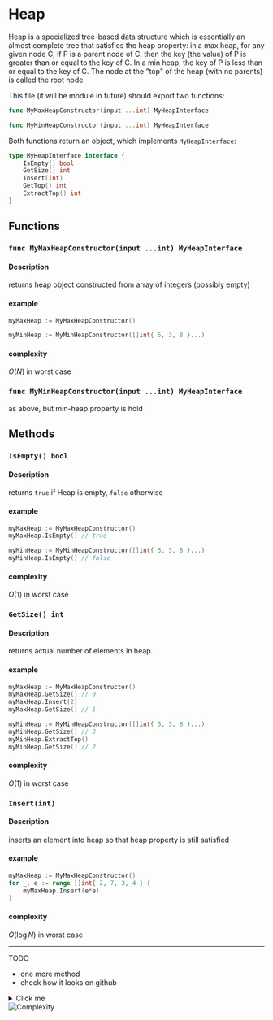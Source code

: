 # Heap

Heap is a specialized tree-based data structure which is essentially an almost complete tree that satisfies the heap property: in a max heap, for any given node C, if P is a parent node of C, then the key (the value) of P is greater than or equal to the key of C. In a min heap, the key of P is less than or equal to the key of C. The node at the "top" of the heap (with no parents) is called the root node.


This file (it will be module in future) should export two functions:

```go
func MyMaxHeapConstructor(input ...int) MyHeapInterface

func MyMinHeapConstructor(input ...int) MyHeapInterface
```


Both functions return an object, which implements `MyHeapInterface`:

```go
type MyHeapInterface interface {
	IsEmpty() bool
	GetSize() int
	Insert(int)
	GetTop() int
	ExtractTop() int
}
```

## Functions


### `func MyMaxHeapConstructor(input ...int) MyHeapInterface`

#### Description

returns heap object constructed from array of integers (possibly empty)

#### example

```go
myMaxHeap := MyMaxHeapConstructor()

myMinHeap := MyMinHeapConstructor([]int{ 5, 3, 8 }...)
```

#### complexity

$O(N)$ in worst case


### `func MyMinHeapConstructor(input ...int) MyHeapInterface`

as above, but min-heap property is hold


## Methods



### `IsEmpty() bool`

#### Description

returns `true` if Heap is empty, `false` otherwise

#### example

```go
myMaxHeap := MyMaxHeapConstructor()
myMaxHeap.IsEmpty() // true

myMinHeap := MyMinHeapConstructor([]int{ 5, 3, 8 }...)
myMinHeap.IsEmpty() // false
```

#### complexity

$O(1)$ in worst case



### `GetSize() int`

#### Description

returns actual number of elements in heap. 

#### example

```go
myMaxHeap := MyMaxHeapConstructor()
myMaxHeap.GetSize() // 0
myMaxHeap.Insert(2)
myMaxHeap.GetSize() // 1

myMinHeap := MyMinHeapConstructor([]int{ 5, 3, 8 }...)
myMinHeap.GetSize() // 3
myMinHeap.ExtractTop()
myMinHeap.GetSize() // 2
```

#### complexity

$O(1)$ in worst case



### `Insert(int)`

#### Description

inserts an element into heap so that heap property is still satisfied

#### example

```go
myMaxHeap := MyMaxHeapConstructor()
for _, e := range []int{ 2, 7, 3, 4 } {
    myMaxHeap.Insert(e*e)
}
```

#### complexity

$O(\log N)$ in worst case 


---

TODO

- one more method
- check how it looks on github

<details>
  <summary>Click me</summary>
  
  ### Heading
  1. Foo
  2. Bar
     * Baz
     * Qux

  ### Some Code
  ```js
  function logSomething(something) {
    console.log('Something', something);
  }
  ```
</details>

<img src="https://latex.codecogs.com/svg.latex?\Large&space;O(n)" title="Complexity" />
